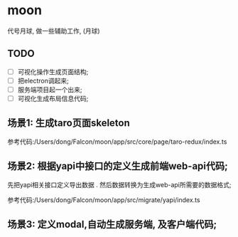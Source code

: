 # moon
代号月球, 做一些辅助工作,  (月球)


## TODO

- [ ] 可视化操作生成页面结构;
- [ ] 把electron调起来;
- [ ] 服务端项目起一个出来;
- [ ] 可视化生成布局信息代码;

## 场景1: 生成taro页面skeleton

参考代码:/Users/dong/Falcon/moon/app/src/core/page/taro-redux/index.ts

## 场景2: 根据yapi中接口的定义生成前端web-api代码;

先把yapi相关接口定义导出数据 . 然后数据转换为生成web-api所需要的数据格式;

参考代码:/Users/dong/Falcon/moon/app/src/migrate/yapi/index.ts

## 场景3: 定义modal,自动生成服务端, 及客户端代码;
